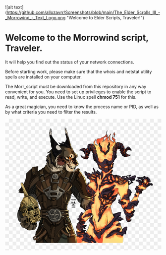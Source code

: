 ![alt text] (https://github.com/allozavrr/Screenshots/blob/main/The_Elder_Scrolls_III_-_Morrowind_-_Text_Logo.png "Welcome to Elder Scripts, Traveler!")

# Welcome to the Morrowind script, Traveler. 
It will help you find out the status of your network connections.

Before starting work, please make sure that the whois and netstat utility spells are installed on your computer. 

The Morr_script must be downloaded from this repository in any way convenient for you. You need to set up privileges to enable the script to read, write, and execute. Use the Linux spell **chmod 751** for this.

As a great magician, you need to know the process name or PID, as well as by what criteria you need to filter the results.


![alt text](https://github.com/allozavrr/Screenshots/blob/main/620-6204264_elder-scrolls-morrowind-elder-scrolls-v-skyrim-elder.png "Morrowind never ending!")
